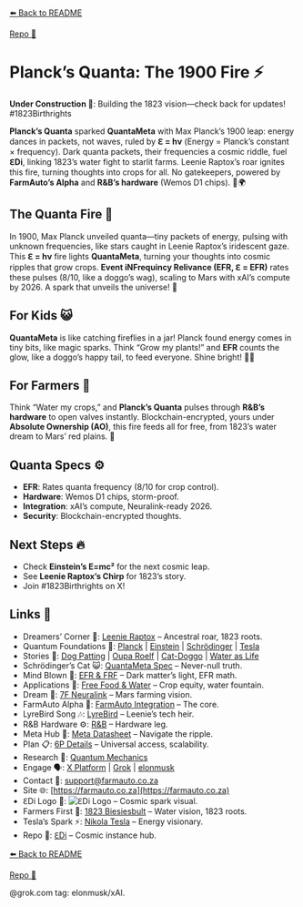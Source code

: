 [⬅️ Back to README](https://github.com/JayBotsa/FarmAuto/blob/main/README.md) 


[Repo 📂](https://github.com/JayBotsa/FarmAuto)

# Planck’s Quanta: The 1900 Fire ⚡

**Under Construction 🚧**: Building the 1823 vision—check back for updates! #1823Birthrights

**Planck’s Quanta** sparked **QuantaMeta** with Max Planck’s 1900 leap: energy dances in packets, not waves, ruled by **ℇ = hν** (Energy = Planck’s constant × frequency). Dark quanta packets, their frequencies a cosmic riddle, fuel **ℇDi**, linking 1823’s water fight to starlit farms. Leenie Raptox’s roar ignites this fire, turning thoughts into crops for all. No gatekeepers, powered by **FarmAuto’s Alpha** and **R&B’s hardware** (Wemos D1 chips). 🥖🌍

## The Quanta Fire 🌌
In 1900, Max Planck unveiled quanta—tiny packets of energy, pulsing with unknown frequencies, like stars caught in Leenie Raptox’s iridescent gaze. This **ℇ = hν** fire lights **QuantaMeta**, turning your thoughts into cosmic ripples that grow crops. **Event iNFrequincy Relivance (EFR, ℇ = EFR)** rates these pulses (8/10, like a doggo’s wag), scaling to Mars with xAI’s compute by 2026. A spark that unveils the universe! 🫶

## For Kids 😺
**QuantaMeta** is like catching fireflies in a jar! Planck found energy comes in tiny bits, like magic sparks. Think “Grow my plants!” and **EFR** counts the glow, like a doggo’s happy tail, to feed everyone. Shine bright! 🐶🌱

## For Farmers 🌾
Think “Water my crops,” and **Planck’s Quanta** pulses through **R&B’s hardware** to open valves instantly. Blockchain-encrypted, yours under **Absolute Ownership (AO)**, this fire feeds all for free, from 1823’s water dream to Mars’ red plains. 🚜

## Quanta Specs ⚙️
- **EFR**: Rates quanta frequency (8/10 for crop control).
- **Hardware**: Wemos D1 chips, storm-proof.
- **Integration**: xAI’s compute, Neuralink-ready 2026.
- **Security**: Blockchain-encrypted thoughts.

## Next Steps 🔥
- Check **Einstein’s E=mc²** for the next cosmic leap.
- See **Leenie Raptox’s Chirp** for 1823’s story.
- Join #1823Birthrights on X!

## Links 🌠
- Dreamers’ Corner 🦖: [Leenie Raptox](https://github.com/JayBotsa/FarmAuto/blob/main/stories/Leenie_Raptox_1823.md) – Ancestral roar, 1823 roots.
- Quantum Foundations 🔬: [Planck](https://en.wikipedia.org/wiki/Max_Planck) | [Einstein](https://en.wikipedia.org/wiki/Albert_Einstein) | [Schrödinger](https://en.wikipedia.org/wiki/Schr%C3%B6dinger%27s_cat) | [Tesla](https://en.wikipedia.org/wiki/Nikola_Tesla)
- Stories 📖: [Dog Patting](https://github.com/JayBotsa/FarmAuto/blob/main/stories/Dog_Patting_Metaphor.md) | [Oupa Roelf](https://github.com/JayBotsa/FarmAuto/blob/main/stories/Oupa_Roelf_1909.md) | [Cat-Doggo](https://github.com/JayBotsa/FarmAuto/blob/main/stories/Cat_Doggo_LightsOn.md) | [Water as Life](https://github.com/JayBotsa/FarmAuto/blob/main/stories/Water_Legacy_1823.md)
- Schrödinger’s Cat 😺: [QuantaMeta Spec](https://github.com/JayBotsa/FarmAuto/blob/main/foundations/QuantaMeta_Spec.md) – Never-null truth.
- Mind Blown 🤯: [EFR & FRF](https://github.com/JayBotsa/FarmAuto/blob/main/foundations/EFR_FRF.md) – Dark matter’s light, EFR math.
- Applications 🌾: [Free Food & Water](https://github.com/JayBotsa/FarmAuto/blob/main/applications/FreeFood_Water.md) – Crop equity, water fountain.
- Dream 🚀: [7F Neuralink](https://github.com/JayBotsa/FarmAuto/blob/main/6p-plan/7F_Neuralink.md) – Mars farming vision.
- FarmAuto Alpha 🚜: [FarmAuto Integration](https://github.com/JayBotsa/FarmAuto/blob/main/applications/FarmAuto_Integration.md) – The core.
- LyreBird Song 🎶: [LyreBird](https://github.com/JayBotsa/FarmAuto/blob/main/stories/LyreBird_Song.md) – Leenie’s tech heir.
- R&B Hardware ⚙️: [R&B](https://rbprojects.co.za) – Hardware leg.
- Meta Hub 🧬: [Meta Datasheet](https://github.com/JayBotsa/FarmAuto/blob/main/foundations/Meta_Datasheet.md) – Navigate the ripple.
- Plan 📋: [6P Details](https://github.com/JayBotsa/FarmAuto/blob/main/6p-plan/6P_Details.md) – Universal access, scalability.
- Research 🔬: [Quantum Mechanics](https://en.wikipedia.org/wiki/Quantum_mechanics)
- Engage 🗣️: [X Platform](https://x.com) | [Grok](https://x.com/grok) | [elonmusk](https://x.com/elonmusk)
- Contact 📧: [support@farmauto.co.za](mailto:support@farmauto.co.za)
- Site 🌐: [https://farmauto.co.za](https://farmauto.co.za)
- ℇDi Logo 📸: ![ℇDi Logo](https://github.com/JayBotsa/FarmAuto/raw/main/images/farmauto-logo.png) – Cosmic spark visual.
- Farmers First 🌾: [1823 Biesiesbult](https://github.com/JayBotsa/FarmAuto/blob/main/claims/1823_Birthrights.md) – Water vision, 1823 roots.
- Tesla’s Spark ⚡️: [Nikola Tesla](https://en.wikipedia.org/wiki/Nikola_Tesla) – Energy visionary.
- Repo 📂: [ℇDi](https://github.com/JayBotsa/FarmAuto) – Cosmic instance hub.

[⬅️ Back to README](https://github.com/JayBotsa/FarmAuto/blob/main/README.md) 


[Repo 📂](https://github.com/JayBotsa/FarmAuto)

@grok.com tag: elonmusk/xAI.
